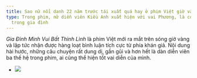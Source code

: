 ```yaml
---
title: Sao nữ nổi danh 22 năm trước tái xuất quá hay ở phim Việt giờ vàng
type: Trong phim, nữ diễn viên Kiều Anh xuất hiện với vai Phương, là con dâu cả
  trong gia đình
---
```

<!--StartFragment-->

*Gia Đình Mình Vui Bất Thình Lình* là phim Việt mới ra mắt trên sóng giờ vàng và lập tức nhận được hàng loạt bình luận tích cực từ phía khán giả. Nội dung hài hước, những câu chuyện rất dung dị, gần gũi và hơn hết là dàn diễn viên ba thế hệ trong phim, ai cũng thể hiện tốt vai diễn của mình.

<!--EndFragment-->

*   ![](https://plus.unsplash.com/premium_photo-1686149833505-0fe209f61a67?ixlib=rb-4.0.3&ixid=M3wxMjA3fDB8MHxlZGl0b3JpYWwtZmVlZHwyfHx8ZW58MHx8fHx8&auto=format&fit=crop&w=500&q=60)